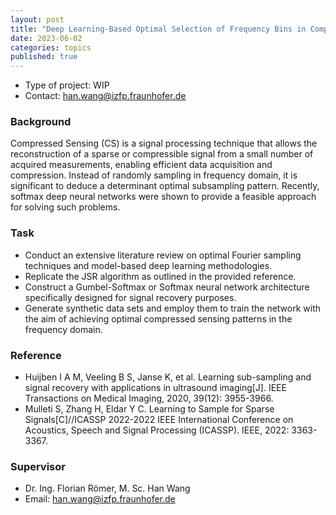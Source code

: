 ```yaml
---
layout: post
title: "Deep Learning-Based Optimal Selection of Frequency Bins in Compressed Sensing"
date: 2023-06-02
categories: topics
published: true
---
```


- Type of project: WIP
- Contact: han.wang@izfp.fraunhofer.de

### Background
Compressed Sensing (CS) is a signal processing technique that allows the reconstruction of a sparse or compressible signal from a small number of acquired measurements, enabling efficient data acquisition and compression. Instead of randomly sampling in frequency domain, it is significant to deduce a determinant optimal subsampling pattern. Recently, softmax deep neural networks were shown to provide a feasible approach for solving such problems. 

### Task
- Conduct an extensive literature review on optimal Fourier sampling techniques and model-based deep learning methodologies.
- Replicate the JSR algorithm as outlined in the provided reference.
- Construct a Gumbel-Softmax or Softmax neural network architecture specifically designed for signal recovery purposes.
- Generate synthetic data sets and employ them to train the network with the aim of achieving optimal compressed sensing patterns in the frequency domain.

### Reference
- Huijben I A M, Veeling B S, Janse K, et al. Learning sub-sampling and signal recovery with applications in ultrasound imaging[J]. IEEE Transactions on Medical Imaging, 2020, 39(12): 3955-3966.
- Mulleti S, Zhang H, Eldar Y C. Learning to Sample for Sparse Signals[C]//ICASSP 2022-2022 IEEE International Conference on Acoustics, Speech and Signal Processing (ICASSP). IEEE, 2022: 3363-3367.

### Supervisor
- Dr. Ing. Florian Römer, M. Sc. Han Wang
- Email: han.wang@izfp.fraunhofer.de